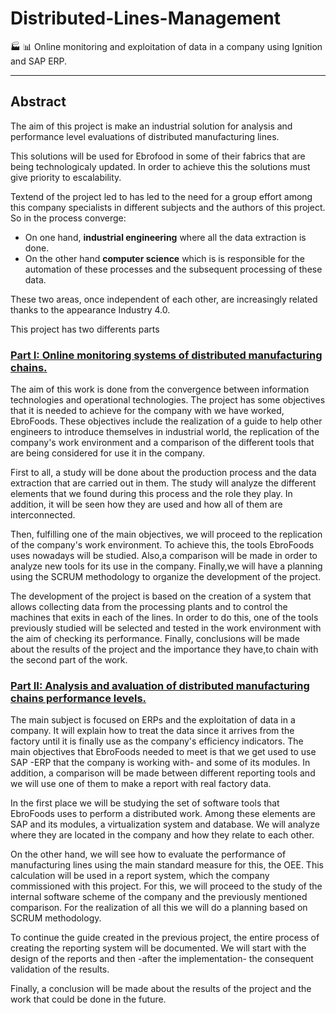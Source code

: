 # Distributed-Lines-Management

:factory: :bar_chart: Online monitoring and exploitation of data in a company using Ignition and SAP ERP.

---

## Abstract
The aim of this project is make an industrial solution for analysis and performance level evaluations of distributed manufacturing lines. 

This solutions will be used for Ebrofood in some of their fabrics that are being technologicaly updated. In order to achieve this the solutions must give priority to escalability.

Textend of the project led to has led to the need for a group effort among this company specialists
in different subjects and the authors of this project. So in the process converge: 
- On one hand, **industrial engineering** where all the data extraction is done.
- On the other hand **computer science** which is is responsible for the automation of these processes and the subsequent processing of these data.

These two areas, once independent of each other, are increasingly related thanks to the appearance
Industry 4.0.

This project has two differents parts

### [Part I: Online monitoring systems of distributed manufacturing chains.][link_partI]
The aim of this work is done from the convergence between information technologies and operational technologies. The project has some objectives that it is needed to achieve for the company with we have worked, EbroFoods. These objectives include the realization of a guide to help other engineers to introduce themselves in industrial world, the replication of the company's work environment and a comparison of the different tools that are being considered
for use it in the company.

First to all, a study will be done about the production process and the data extraction that are carried out in them. The study will analyze the different elements that we found during this process and the role they play. In addition, it will be seen how they are used and how all of them are interconnected.

Then, fulfilling one of the main objectives, we will proceed to the replication of the company's work environment. To achieve this, the tools EbroFoods uses nowadays will be studied. Also,a comparison will be made in order to analyze new tools for its use in the company. Finally,we will have a planning using the SCRUM methodology to organize the development of the project.

The development of the project is based on the creation of a system that allows collecting data from the processing plants and to control the machines that exits in each of the lines. In order to do this, one of the tools previously studied will be selected and tested in the work environment with the aim of checking its performance. Finally, conclusions will be made about the results of the project and the importance they have,to chain with the second part of the work.

### [Part II: Analysis and avaluation of distributed manufacturing chains performance levels.][link_partII]
The main subject is focused on ERPs and the exploitation of data in a company. It will explain how to treat the data since it arrives from the factory until it is finally use as the company's efficiency indicators. The main objectives that EbroFoods needed to meet is that we get used to use SAP -ERP that the company is working with- and
some of its modules. In addition, a comparison will be made between different reporting tools and we will use one of them to make a report with real factory data.

In the first place we will be studying the set of software tools that EbroFoods uses to perform a distributed work. Among these elements are SAP and its modules, a virtualization system and database. We will analyze where they are located in the company and how they relate to each other.

On the other hand, we will see how to evaluate the performance of manufacturing lines using the main standard measure for this, the OEE. This calculation will be used in a report system, which the company commissioned with this project. For this, we will proceed to the study of the internal software scheme of the company and the previously mentioned comparison. For the realization of all this we will do a planning based on SCRUM methodology.

To continue the guide created in the previous project, the entire process of creating the reporting system will be documented. We will start with the design of the reports and then -after the implementation- the consequent validation of the results.

Finally, a conclusion will be made about the results of the project and the work that could be
done in the future.


[link_partI]: https://github.com/ibe16/Distributed-chains-monitoring
[link_partII]: https://github.com/antmordhar/TFG
